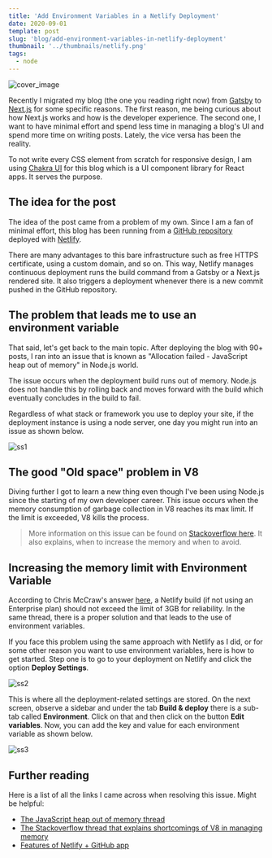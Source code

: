 ```yaml
---
title: 'Add Environment Variables in a Netlify Deployment'
date: 2020-09-01
template: post
slug: 'blog/add-environment-variables-in-netlify-deployment'
thumbnail: '../thumbnails/netlify.png'
tags:
  - node
---
```


![cover_image](https://i.imgur.com/SX2uERE.png)

Recently I migrated my blog (the one you reading right now) from [Gatsby](https://www.gatsbyjs.com/) to [Next.js](https://nextjs.org/) for some specific reasons. The first reason, me being curious about how Next.js works and how is the developer experience. The second one, I want to have minimal effort and spend less time in managing a blog's UI and spend more time on writing posts. Lately, the vice versa has been the reality.

To not write every CSS element from scratch for responsive design, I am using [Chakra UI](https://blog.logrocket.com/how-to-create-forms-with-chakra-ui-in-react-apps/) for this blog which is a UI component library for React apps. It serves the purpose.

## The idea for the post

The idea of the post came from a problem of my own. Since I am a fan of minimal effort, this blog has been running from a [GitHub repository](https://github.com/amandeepmittal/amanhimself.dev) deployed with [Netlify](https://www.netlify.com/).

There are many advantages to this bare infrastructure such as free HTTPS certificate, using a custom domain, and so on. This way, Netlify manages continuous deployment runs the build command from a Gatsby or a Next.js rendered site. It also triggers a deployment whenever there is a new commit pushed in the GitHub repository.

## The problem that leads me to use an environment variable

That said, let's get back to the main topic. After deploying the blog with 90+ posts, I ran into an issue that is known as "Allocation failed - JavaScript heap out of memory" in Node.js world.

The issue occurs when the deployment build runs out of memory. Node.js does not handle this by rolling back and moves forward with the build which eventually concludes in the build to fail.

Regardless of what stack or framework you use to deploy your site, if the deployment instance is using a node server, one day you might run into an issue as shown below.

![ss1](https://i.imgur.com/heymZ2D.png)

## The good "Old space" problem in V8

Diving further I got to learn a new thing even though I've been using Node.js since the starting of my own developer career. This issue occurs when the memory consumption of garbage collection in V8 reaches its max limit. If the limit is exceeded, V8 kills the process.

> More information on this issue can be found on [Stackoverflow here](https://stackoverflow.com/questions/48387040/nodejs-recommended-max-old-space-size/48392705). It also explains, when to increase the memory and when to avoid.

## Increasing the memory limit with Environment Variable

According to Chris McCraw's answer [here](https://community.netlify.com/t/fatal-error-call-and-retry-last-allocation-failed-javascript-heap-out-of-memory/1840/4), a Netlify build (if not using an Enterprise plan) should not exceed the limit of 3GB for reliability. In the same thread, there is a proper solution and that leads to the use of environment variables.

If you face this problem using the same approach with Netlify as I did, or for some other reason you want to use environment variables, here is how to get started. Step one is to go to your deployment on Netlify and click the option **Deploy Settings**.

![ss2](https://i.imgur.com/qjEP2pR.png)

This is where all the deployment-related settings are stored. On the next screen, observe a sidebar and under the tab **Build & deploy** there is a sub-tab called **Environment**. Click on that and then click on the button **Edit variables**. Now, you can add the key and value for each environment variable as shown below.

![ss3](https://i.imgur.com/5NKWri1.png)

## Further reading

Here is a list of all the links I came across when resolving this issue. Might be helpful:

- [The JavaScript heap out of memory thread](https://community.netlify.com/t/fatal-error-call-and-retry-last-allocation-failed-javascript-heap-out-of-memory/1840/4)
- [The Stackoverflow thread that explains shortcomings of V8 in managing memory](https://stackoverflow.com/questions/48387040/nodejs-recommended-max-old-space-size/48392705)
- [Features of Netlify + GitHub app](https://github.com/apps/netlify)
